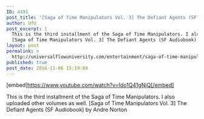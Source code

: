 ```yaml
---
ID: 4491
post_title: '[Saga of Time Manipulators Vol. 3] The Defiant Agents (SF Audiobook)'
author: UfU
post_excerpt: |
  This is the third installment of the Saga of Time Manipulators. I also uploaded other volumes as well.
  [Saga of Time Manipulators Vol. 3] The Defiant Agents (SF Audiobook) by Andre Norton
layout: post
permalink: >
  http://universalflowuniversity.com/entertainment/saga-of-time-manipulators-vol-3-the-defiant-agents-sf-audiobook/
published: true
post_date: 2016-11-06 15:19:04
---
```

[embed]https://www.youtube.com/watch?v=Ido1Q41gNjQ[/embed]<br>
<p>This is the third installment of the Saga of Time Manipulators. I also uploaded other volumes as well. 
[Saga of Time Manipulators Vol. 3] The Defiant Agents (SF Audiobook) by Andre Norton</p>